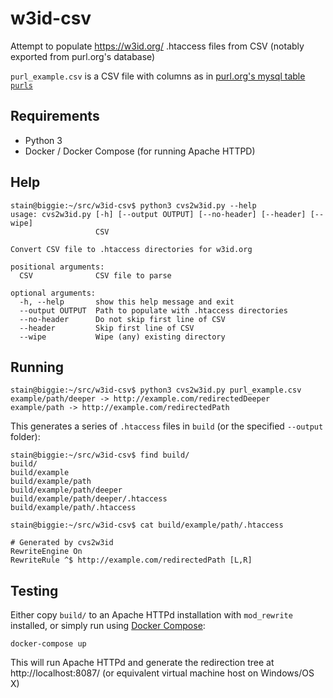# w3id-csv

Attempt to populate https://w3id.org/ .htaccess files from CSV (notably exported from purl.org's database)

`purl_example.csv` is a CSV file with columns as in
[purl.org's mysql table `purls`](https://lists.w3.org/Archives/Public/public-perma-id/2015Dec/0005.html)

## Requirements

- Python 3
- Docker / Docker Compose (for running Apache HTTPD)

## Help


```
stain@biggie:~/src/w3id-csv$ python3 cvs2w3id.py --help
usage: cvs2w3id.py [-h] [--output OUTPUT] [--no-header] [--header] [--wipe]
                   CSV

Convert CSV file to .htaccess directories for w3id.org

positional arguments:
  CSV              CSV file to parse

optional arguments:
  -h, --help       show this help message and exit
  --output OUTPUT  Path to populate with .htaccess directories
  --no-header      Do not skip first line of CSV
  --header         Skip first line of CSV
  --wipe           Wipe (any) existing directory
```

## Running

```
stain@biggie:~/src/w3id-csv$ python3 cvs2w3id.py purl_example.csv
example/path/deeper -> http://example.com/redirectedDeeper
example/path -> http://example.com/redirectedPath
```

This generates a series of `.htaccess` files in `build` (or the specified
`--output` folder):

```
stain@biggie:~/src/w3id-csv$ find build/
build/
build/example
build/example/path
build/example/path/deeper
build/example/path/deeper/.htaccess
build/example/path/.htaccess

stain@biggie:~/src/w3id-csv$ cat build/example/path/.htaccess

# Generated by cvs2w3id
RewriteEngine On
RewriteRule ^$ http://example.com/redirectedPath [L,R]
```

## Testing

Either copy `build/` to an Apache HTTPd installation with `mod_rewrite`
installed, or simply run using [Docker Compose](https://docs.docker.com/compose/):

    docker-compose up

This will run Apache HTTPd and generate
the redirection tree at http://localhost:8087/
(or equivalent virtual machine host on Windows/OS X)
